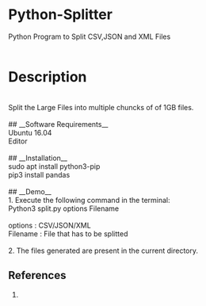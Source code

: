 # Python-Splitter
Python Program to Split CSV,JSON and XML Files </br>
 </br>
<h1 align="left"> Description </h2> </br>
Split the Large Files into multiple chuncks of of 1GB files. </br>
 </br>
## __Software Requirements__  </br>
Ubuntu 16.04 </br>
Editor </br>
 </br>
## __Installation__ </br>
sudo apt install python3-pip </br>
pip3 install pandas </br>
 </br>
## __Demo__ </br>
1. Execute the following command in the terminal:  </br>
     Python3 split.py options Filename </br>
      </br>
     options : CSV/JSON/XML </br>
     Filename : File that has to be splitted </br>
    </br> 
2. The files generated are present in the current directory.

## __References__
1.
